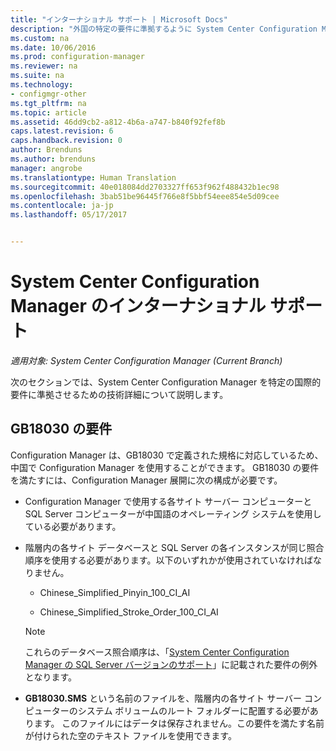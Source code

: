 ```yaml
---
title: "インターナショナル サポート | Microsoft Docs"
description: "外国の特定の要件に準拠するように System Center Configuration Manager を構成します。"
ms.custom: na
ms.date: 10/06/2016
ms.prod: configuration-manager
ms.reviewer: na
ms.suite: na
ms.technology:
- configmgr-other
ms.tgt_pltfrm: na
ms.topic: article
ms.assetid: 46dd9cb2-a812-4b6a-a747-b840f92fef8b
caps.latest.revision: 6
caps.handback.revision: 0
author: Brenduns
ms.author: brenduns
manager: angrobe
ms.translationtype: Human Translation
ms.sourcegitcommit: 40e018084dd2703327ff653f962f488432b1ec98
ms.openlocfilehash: 3bab51be96445f766e8f5bbf54eee854e5d09cee
ms.contentlocale: ja-jp
ms.lasthandoff: 05/17/2017


---
```

# <a name="international-support-in-system-center-configuration-manager"></a>System Center Configuration Manager のインターナショナル サポート

*適用対象: System Center Configuration Manager (Current Branch)*

次のセクションでは、System Center Configuration Manager を特定の国際的要件に準拠させるための技術詳細について説明します。  

## <a name="gb18030-requirements"></a>GB18030 の要件  
 Configuration Manager は、GB18030 で定義された規格に対応しているため、中国で Configuration Manager を使用することができます。 GB18030 の要件を満たすには、Configuration Manager 展開に次の構成が必要です。  

-   Configuration Manager で使用する各サイト サーバー コンピューターと SQL Server コンピューターが中国語のオペレーティング システムを使用している必要があります。  

-   階層内の各サイト データベースと SQL Server の各インスタンスが同じ照合順序を使用する必要があります。以下のいずれかが使用されていなければなりません。  

    -   Chinese_Simplified_Pinyin_100_CI_AI  

    -   Chinese_Simplified_Stroke_Order_100_CI_AI  

    > [!NOTE]  
    >  これらのデータベース照合順序は、「[System Center Configuration Manager の SQL Server バージョンのサポート](../../../core/plan-design/configs/support-for-sql-server-versions.md)」に記載された要件の例外となります。  

-   **GB18030.SMS** という名前のファイルを、階層内の各サイト サーバー コンピューターのシステム ボリュームのルート フォルダーに配置する必要があります。 このファイルにはデータは保存されません。この要件を満たす名前が付けられた空のテキスト ファイルを使用できます。  

